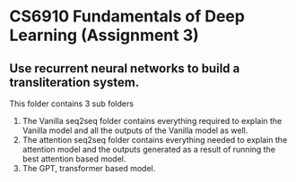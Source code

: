 # CS6910 Fundamentals of Deep Learning (Assignment 3)
## Use recurrent neural networks to build a transliteration system.
This folder contains 3 sub folders  
1. The Vanilla seq2seq folder contains everything required to explain the Vanilla model and all the outputs of the Vanilla model as well.
2. The attention seq2seq folder contains everything needed to explain the attention model and the outputs generated as a result of running the best attention based model.
3. The GPT, transformer based model.
